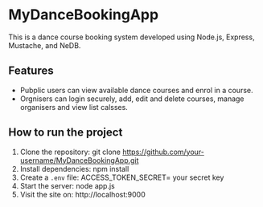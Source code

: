 # MyDanceBookingApp
This is a dance course booking system developed using Node.js, Express, Mustache, and NeDB.
## Features
- Pubplic users can view available dance courses and enrol in a course.
- Orgnisers can login securely, add, edit and  delete courses, manage organisers and view list calsses.
## How to run the project
1. Clone the repository: git clone https://github.com/your-username/MyDanceBookingApp.git
2. Install dependencies: npm install
3. Create a `.env` file: ACCESS_TOKEN_SECRET= your secret key
4. Start the server: node app.js
5. Visit the site on: http://localhost:9000


